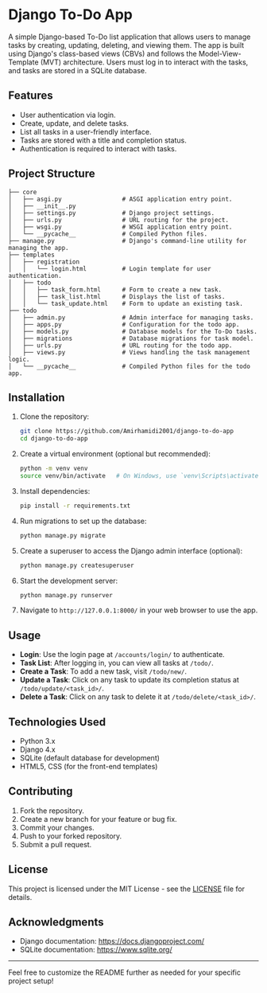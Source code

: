 # Django To-Do App

A simple Django-based To-Do list application that allows users to manage tasks by creating, updating, deleting, and viewing them. The app is built using Django's class-based views (CBVs) and follows the Model-View-Template (MVT) architecture. Users must log in to interact with the tasks, and tasks are stored in a SQLite database.

## Features
- User authentication via login.
- Create, update, and delete tasks.
- List all tasks in a user-friendly interface.
- Tasks are stored with a title and completion status.
- Authentication is required to interact with tasks.

## Project Structure

```
├── core
│   ├── asgi.py                 # ASGI application entry point.
│   ├── __init__.py
│   ├── settings.py             # Django project settings.
│   ├── urls.py                 # URL routing for the project.
│   ├── wsgi.py                 # WSGI application entry point.
│   └── __pycache__             # Compiled Python files.
├── manage.py                   # Django's command-line utility for managing the app.
├── templates
│   ├── registration
│   │   └── login.html          # Login template for user authentication.
│   ├── todo
│   │   ├── task_form.html      # Form to create a new task.
│   │   ├── task_list.html      # Displays the list of tasks.
│   │   └── task_update.html    # Form to update an existing task.
├── todo
│   ├── admin.py                # Admin interface for managing tasks.
│   ├── apps.py                 # Configuration for the todo app.
│   ├── models.py               # Database models for the To-Do tasks.
│   ├── migrations              # Database migrations for task model.
│   ├── urls.py                 # URL routing for the todo app.
│   ├── views.py                # Views handling the task management logic.
│   └── __pycache__             # Compiled Python files for the todo app.
```

## Installation

1. Clone the repository:
   ```bash
   git clone https://github.com/Amirhamidi2001/django-to-do-app
   cd django-to-do-app
   ```

2. Create a virtual environment (optional but recommended):
   ```bash
   python -m venv venv
   source venv/bin/activate   # On Windows, use `venv\Scripts\activate`
   ```

3. Install dependencies:
   ```bash
   pip install -r requirements.txt
   ```

4. Run migrations to set up the database:
   ```bash
   python manage.py migrate
   ```

5. Create a superuser to access the Django admin interface (optional):
   ```bash
   python manage.py createsuperuser
   ```

6. Start the development server:
   ```bash
   python manage.py runserver
   ```

7. Navigate to `http://127.0.0.1:8000/` in your web browser to use the app.

## Usage

- **Login**: Use the login page at `/accounts/login/` to authenticate.
- **Task List**: After logging in, you can view all tasks at `/todo/`.
- **Create a Task**: To add a new task, visit `/todo/new/`.
- **Update a Task**: Click on any task to update its completion status at `/todo/update/<task_id>/`.
- **Delete a Task**: Click on any task to delete it at `/todo/delete/<task_id>/`.

## Technologies Used
- Python 3.x
- Django 4.x
- SQLite (default database for development)
- HTML5, CSS (for the front-end templates)

## Contributing

1. Fork the repository.
2. Create a new branch for your feature or bug fix.
3. Commit your changes.
4. Push to your forked repository.
5. Submit a pull request.

## License

This project is licensed under the MIT License - see the [LICENSE](LICENSE) file for details.

## Acknowledgments

- Django documentation: https://docs.djangoproject.com/
- SQLite documentation: https://www.sqlite.org/

---

Feel free to customize the README further as needed for your specific project setup!